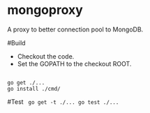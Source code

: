 mongoproxy
==========

A proxy to better connection pool to MongoDB.

#Build
* Checkout the code.
* Set the GOPATH to the checkout ROOT.
<code>
go get ./...
go install ./cmd/
</code>

#Test
<code>
go get -t ./...
go test ./...
</code>
